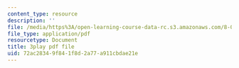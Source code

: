 ```yaml
---
content_type: resource
description: ''
file: /media/https%3A/open-learning-course-data-rc.s3.amazonaws.com/8-04-quantum-physics-i-spring-2016/72ac28349f841f8d2a77a911cbdae21e_jd4es6Bo600.pdf
file_type: application/pdf
resourcetype: Document
title: 3play pdf file
uid: 72ac2834-9f84-1f8d-2a77-a911cbdae21e
---
```

